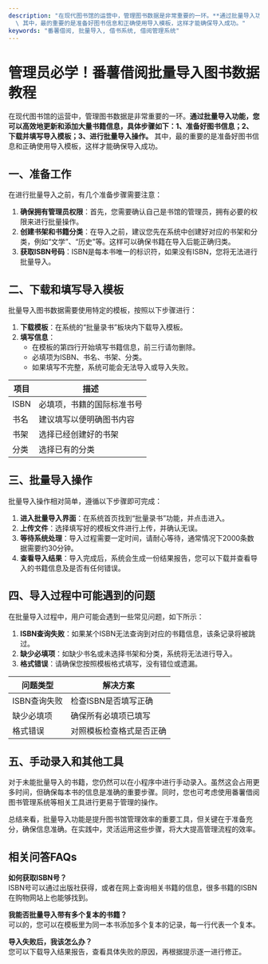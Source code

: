 ```yaml
---
description: "在现代图书馆的运营中，管理图书数据是非常重要的一环。**通过批量导入功能，您可以高效地更新和添加大量书籍信息，具体步骤如下：1、准备好图书信息；2、下载并填写导入模板；3、进行批量导入操作。**\
  \ 其中，最的重要的是准备好图书信息和正确使用导入模板，这样才能确保导入成功。"
keywords: "番薯借阅, 批量导入, 借书系统, 借阅管理系统"
---
```

# 管理员必学！番薯借阅批量导入图书数据教程

在现代图书馆的运营中，管理图书数据是非常重要的一环。**通过批量导入功能，您可以高效地更新和添加大量书籍信息，具体步骤如下：1、准备好图书信息；2、下载并填写导入模板；3、进行批量导入操作。** 其中，最的重要的是准备好图书信息和正确使用导入模板，这样才能确保导入成功。

## 一、准备工作

在进行批量导入之前，有几个准备步骤需要注意：

1. **确保拥有管理员权限**：首先，您需要确认自己是书馆的管理员，拥有必要的权限来进行批量操作。
2. **创建书架和书籍分类**：在导入之前，建议您先在系统中创建好对应的书架和分类，例如“文学”、“历史”等。这样可以确保书籍在导入后能正确归类。
3. **获取ISBN号码**：ISBN是每本书唯一的标识符，如果没有ISBN，您将无法进行批量导入。

## 二、下载和填写导入模板

批量导入图书数据需要使用特定的模板，按照以下步骤进行：

1. **下载模板**：在系统的“批量录书”板块内下载导入模板。
2. **填写信息**：
   - 在模板的第四行开始填写书籍信息，前三行请勿删除。
   - 必填项为ISBN、书名、书架、分类。
   - 如果填写不完整，系统可能会无法导入或导入失败。
  
| 项目       | 描述                                 |
|------------|--------------------------------------|
| ISBN       | 必填项，书籍的国际标准书号         |
| 书名       | 建议填写以便明确图书内容           |
| 书架       | 选择已经创建好的书架               |
| 分类       | 选择已有的分类                     |

## 三、批量导入操作

批量导入操作相对简单，遵循以下步骤即可完成：

1. **进入批量导入界面**：在系统首页找到“批量录书”功能，并点击进入。
2. **上传文件**：选择填写好的模板文件进行上传，并确认无误。
3. **等待系统处理**：导入过程需要一定时间，请耐心等待，通常情况下2000条数据需要约30分钟。
4. **查看导入结果**：导入完成后，系统会生成一份结果报告，您可以下载并查看导入的书籍信息及是否有任何错误。

## 四、导入过程中可能遇到的问题

在批量导入过程中，用户可能会遇到一些常见问题，如下所示：

1. **ISBN查询失败**：如果某个ISBN无法查询到对应的书籍信息，该条记录将被跳过。
2. **缺少必填项**：如缺少书名或未选择书架和分类，系统将无法进行导入。
3. **格式错误**：请确保您按照模板格式填写，没有错位或遗漏。

| 问题类型          | 解决方案                              |
|------------------|--------------------------------------|
| ISBN查询失败     | 检查ISBN是否填写正确                 |
| 缺少必填项       | 确保所有必填项已填写                 |
| 格式错误         | 对照模板检查格式是否正确             |

## 五、手动录入和其他工具

对于未能批量导入的书籍，您仍然可以在小程序中进行手动录入。虽然这会占用更多时间，但确保每本书的信息是准确的重要步骤。同时，您也可考虑使用番薯借阅图书管理系统等相关工具进行更易于管理的操作。

总结来看，批量导入功能是提升图书馆管理效率的重要工具，但关键在于准备充分，确保信息准确。在实践中，灵活运用这些步骤，将大大提高管理流程的效率。

## 相关问答FAQs

**如何获取ISBN号？**  
ISBN号可以通过出版社获得，或者在网上查询相关书籍的信息，很多书籍的ISBN在购物网站上也能够找到。

**我能否批量导入带有多个复本的书籍？**  
可以的，您可以在模板里为同一本书添加多个复本的记录，每一行代表一个复本。

**导入失败后，我该怎么办？**  
您可以下载导入结果报告，查看具体失败的原因，再根据提示逐一进行修正。
